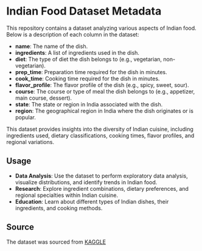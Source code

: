 # Indian Food Dataset Metadata

This repository contains a dataset analyzing various aspects of Indian food. Below is a description of each column in the dataset:

- **name**: The name of the dish.
- **ingredients**: A list of ingredients used in the dish.
- **diet**: The type of diet the dish belongs to (e.g., vegetarian, non-vegetarian).
- **prep_time**: Preparation time required for the dish in minutes.
- **cook_time**: Cooking time required for the dish in minutes.
- **flavor_profile**: The flavor profile of the dish (e.g., spicy, sweet, sour).
- **course**: The course or type of meal the dish belongs to (e.g., appetizer, main course, dessert).
- **state**: The state or region in India associated with the dish.
- **region**: The geographical region in India where the dish originates or is popular.

This dataset provides insights into the diversity of Indian cuisine, including ingredients used, dietary classifications, cooking times, flavor profiles, and regional variations.

## Usage

- **Data Analysis**: Use the dataset to perform exploratory data analysis, visualize distributions, and identify trends in Indian food.
- **Research**: Explore ingredient combinations, dietary preferences, and regional specialties within Indian cuisine.
- **Education**: Learn about different types of Indian dishes, their ingredients, and cooking methods.

## Source

The dataset was sourced from [KAGGLE](https://www.kaggle.com/datasets/nehaprabhavalkar/indian-food-101/data)
